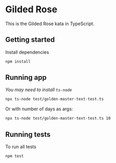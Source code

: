 # Gilded Rose

This is the Gilded Rose kata in TypeScript.

## Getting started

Install dependencies

```sh
npm install
```

## Running app

_You may need to install `ts-node`_

```sh
npx ts-node test/golden-master-text-test.ts
```

Or with number of days as args:

```sh
npx ts-node test/golden-master-text-test.ts 10
```

## Running tests

To run all tests

```sh
npm test
```
